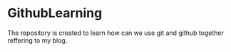 # GithubLearning
The repository is created to learn how can we use git and github together reffering to my blog.
